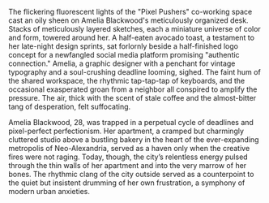 The flickering fluorescent lights of the "Pixel Pushers" co-working space cast an oily sheen on Amelia Blackwood's meticulously organized desk.  Stacks of meticulously layered sketches, each a miniature universe of color and form, towered around her.  A half-eaten avocado toast, a testament to her late-night design sprints, sat forlornly beside a half-finished logo concept for a newfangled social media platform promising "authentic connection."  Amelia, a graphic designer with a penchant for vintage typography and a soul-crushing deadline looming, sighed.  The faint hum of the shared workspace, the rhythmic tap-tap-tap of keyboards, and the occasional exasperated groan from a neighbor all conspired to amplify the pressure.  The air, thick with the scent of stale coffee and the almost-bitter tang of desperation, felt suffocating.

Amelia Blackwood, 28, was trapped in a perpetual cycle of deadlines and pixel-perfect perfectionism.  Her apartment, a cramped but charmingly cluttered studio above a bustling bakery in the heart of the ever-expanding metropolis of Neo-Alexandria, served as a haven only when the creative fires were not raging.  Today, though, the city’s relentless energy pulsed through the thin walls of her apartment and into the very marrow of her bones. The rhythmic clang of the city outside served as a counterpoint to the quiet but insistent drumming of her own frustration, a symphony of modern urban anxieties.
